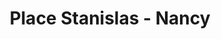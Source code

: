 ---
guid: "1720e6e222e9"
title: "Place Stanislas - Nancy"
latlng: "48.693633, 6.183220"
youtubeId: "NwA5OBV99J8" 
---